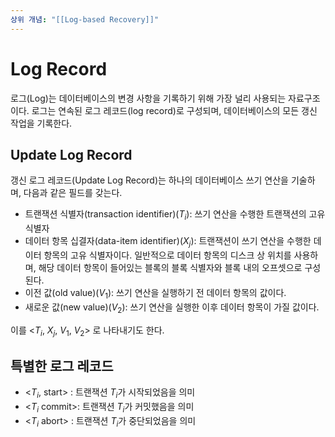 ```yaml
---
상위 개념: "[[Log-based Recovery]]"
---
```


# Log Record
로그(Log)는 데이터베이스의 변경 사항을 기록하기 위해 가장 널리 사용되는 자료구조이다. 로그는 연속된 로그 레코드(log record)로 구성되며, 데이터베이스의 모든 갱신 작업을 기록한다.

## Update Log Record
갱신 로그 레코드(Update Log Record)는 하나의 데이터베이스 쓰기 연산을 기술하며, 다음과 같은 필드를 갖는다.

* 트랜잭션 식별자(transaction identifier)($T_i$): 쓰기 연산을 수행한 트랜잭션의 고유 식별자
* 데이터 항목 십결자(data-item identifier)($X_j$): 트랜잭션이 쓰기 연산을 수행한 데이터 항목의 고유 식별자이다. 일반적으로 데이터 항목의 디스크 상 위치를 사용하며, 해당 데이터 항목이 들어있는 블록의 블록 식별자와 블록 내의 오프셋으로 구성된다.
* 이전 값(old value)($V_1$): 쓰기 연산을 실행하기 전 데이터 항목의 값이다.
* 새로운 값(new value)($V_2$): 쓰기 연산을 실행한 이후 데이터 항목이 가질 값이다.

이를 <$T_i$, $X_j$, $V_1$, $V_2$> 로 나타내기도 한다.

## 특별한 로그 레코드

* <$T_i$, start> : 트랜잭션 $T_i$가 시작되었음을 의미
* <$T_i$ commit>: 트랜잭션 $T_i$가 커밋했음을 의미
* <$T_i$ abort>  : 트랜잭션 $T_i$가 중단되었음을 의미
